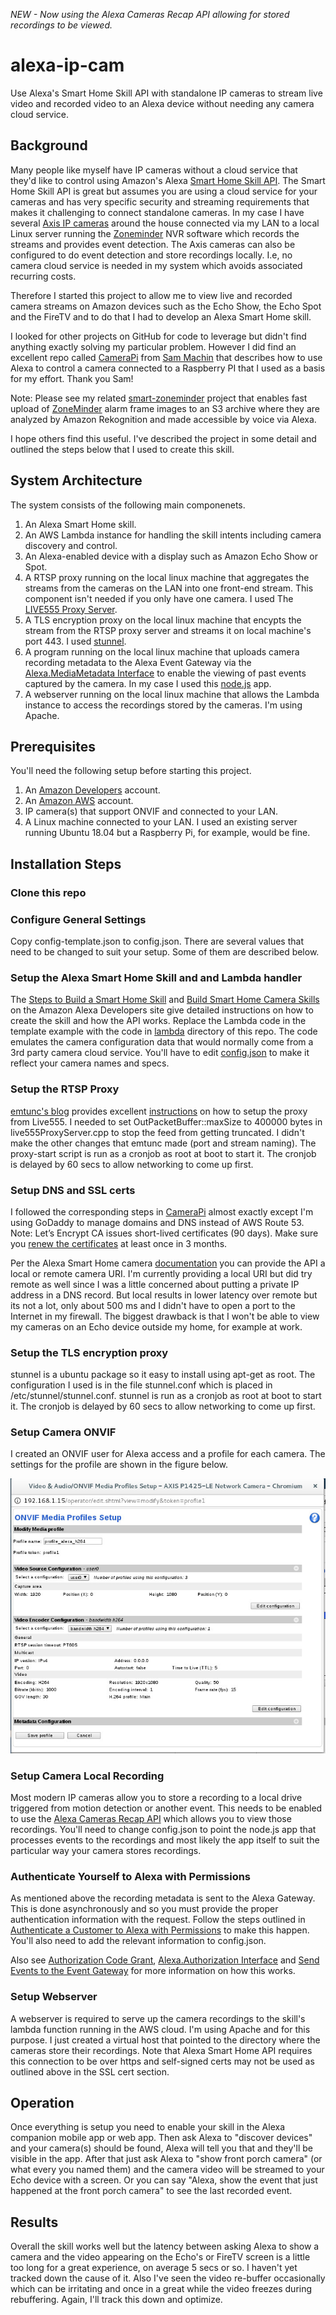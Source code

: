 *NEW - Now using the Alexa Cameras Recap API allowing for stored recordings to be viewed.*

# alexa-ip-cam

Use Alexa's Smart Home Skill API with standalone IP cameras to stream live video and recorded video to an Alexa device without needing any camera cloud service. 

## Background

Many people like myself have IP cameras without a cloud service that they'd like to control using Amazon's Alexa [Smart Home Skill API](https://developer.amazon.com/docs/smarthome/understand-the-smart-home-skill-api.html). The Smart Home Skill API is great but assumes you are using a cloud service for your cameras and has very specific security and streaming requirements that makes it challenging to connect standalone cameras. In my case I have several [Axis IP cameras](https://www.axis.com/us/en/products/network-cameras) around the house connected via my LAN to a local Linux server running the [Zoneminder](https://zoneminder.com/) NVR software which records the streams and provides event detection. The Axis cameras can also be configured to do event detection and store recordings locally. I.e, no camera cloud service is needed in my system which avoids associated recurring costs.

Therefore I started this project to allow me to view live and recorded camera streams on Amazon devices such as the Echo Show, the Echo Spot and the FireTV and to do that I had to develop an Alexa Smart Home skill. 

I looked for other projects on GitHub for code to leverage but didn't find anything exactly solving my particular problem. However I did find an excellent repo called [CameraPi](https://github.com/sammachin/camerapi) from [Sam Machin](https://github.com/sammachin) that describes how to use Alexa to control a camera connected to a Raspberry PI that I used as a basis for my effort. Thank you Sam!

Note: Please see my related [smart-zoneminder](https://github.com/goruck/smart-zoneminder) project that enables fast upload of [ZoneMinder](https://www.zoneminder.com/) alarm frame images to an S3 archive where they are analyzed by Amazon Rekognition and made accessible by voice via Alexa.

I hope others find this useful. I've described the project in some detail and outlined the steps below that I used to create this skill.

## System Architecture

The system consists of the following main componenets.

1. An Alexa Smart Home skill.
2. An AWS Lambda instance for handling the skill intents including camera discovery and control.
3. An Alexa-enabled device with a display such as Amazon Echo Show or Spot.
3. A RTSP proxy running on the local linux machine that aggregates the streams from the cameras on the LAN into one front-end stream. This component isn't needed if you only have one camera. I used The [LIVE555 Proxy Server](http://www.live555.com/proxyServer/).
4. A TLS encryption proxy on the local linux machine that encypts the stream from the RTSP proxy server and streams it on local machine's port 443. I used [stunnel](https://www.stunnel.org/index.html).
6. A program running on the local linux machine that uploads camera recording metadata to the Alexa Event Gateway via the [Alexa.MediaMetadata Interface](https://developer.amazon.com/docs/device-apis/alexa-mediametadata.html#media-object) to enable the viewing of past events captured by the camera. In my case I used this [node.js]() app. 
7. A webserver running on the local linux machine that allows the Lambda instance to access the recordings stored by the cameras. I'm using Apache. 

## Prerequisites

You'll need the following setup before starting this project. 

1. An [Amazon Developers](https://developer.amazon.com/) account.
2. An [Amazon AWS](https://aws.amazon.com/) account.
3. IP camera(s) that support ONVIF and connected to your LAN.
4. A Linux machine connected to your LAN. I used an existing server running Ubuntu 18.04 but a Raspberry Pi, for example, would be fine.

## Installation Steps

### Clone this repo

### Configure General Settings

Copy config-template.json to config.json. There are several values that need to be changed to suit your setup. Some of them are described below. 

### Setup the Alexa Smart Home Skill and and Lambda handler

The [Steps to Build a Smart Home Skill](https://developer.amazon.com/docs/smarthome/steps-to-build-a-smart-home-skill.html) and [Build Smart Home Camera Skills](https://developer.amazon.com/docs/smarthome/build-smart-home-camera-skills.html) on the Amazon Alexa Developers site give detailed instructions on how to create the skill and how the API works. Replace the Lambda code in the template example with the code in [lambda]() directory of this repo. The code emulates the camera configuration data that would normally come from a 3rd party camera cloud service. You'll have to edit [config.json]() to make it reflect your camera names and specs.

### Setup the RTSP Proxy

[emtunc's blog](https://emtunc.org/blog/) provides excellent [instructions](https://emtunc.org/blog/02/2016/setting-rtsp-relay-live555-proxy/) on how to setup the proxy from Live555. I needed to set OutPacketBuffer::maxSize to 400000 bytes in live555ProxyServer.cpp to stop the feed from getting truncated. I didn't make the other changes that emtunc made (port and stream naming). The proxy-start script is run as a cronjob as root at boot to start it. The cronjob is delayed by 60 secs to allow networking to come up first.

### Setup DNS and SSL certs

I followed the corresponding steps in [CameraPi](https://github.com/sammachin/camerapi) almost exactly except I'm using GoDaddy to manage domains and DNS instead of AWS Route 53. Note: Let’s Encrypt CA issues short-lived certificates (90 days). Make sure you [renew the certificates](https://certbot.eff.org/docs/using.html#renewing-certificates) at least once in 3 months.

Per the Alexa Smart Home camera [documentation](https://developer.amazon.com/docs/smarthome/build-smart-home-camera-skills.html#local-and-remote-execution-recommendations) you can provide the API a local or remote camera URI. I'm currently providing a local URI but did try remote as well since I was a little concerned about putting a private IP address in a DNS record. But local results in lower latency over remote but its not a lot, only about 500 ms and I didn't have to open a port to the Internet in my firewall. The biggest drawback is that I won't be able to view my cameras on an Echo device outside my home, for example at work. 

### Setup the TLS encryption proxy

stunnel is a ubuntu package so it easy to install using apt-get as root. The configuration I used is in the file stunnel.conf which is placed in /etc/stunnel/stunnel.conf. stunnel is run as a cronjob as root at boot to start it. The cronjob is delayed by 60 secs to allow networking to come up first.

### Setup Camera ONVIF

I created an ONVIF user for Alexa access and a profile for each camera. The settings for the profile are shown in the figure below.

![Alt text](/images/onvif-profile.jpg?raw=true "AXIS camera onvif profile for Alexa.")

### Setup Camera Local Recording

Most modern IP cameras allow you to store a recording to a local drive triggered from motion detection or another event. This needs to be enabled to use the [Alexa Cameras Recap API](https://developer.amazon.com/blogs/alexa/post/853661dc-b4f9-4c28-bc5f-1b81f00117bf/enable-customers-to-access-recorded-video-feeds-with-alexa-via-the-cameras-recap-api) which allows you to view those recordings. You'll need to change config.json to point the node.js app that processes events to the recordings and most likely the app itself to suit the particular way your camera stores recordings.

### Authenticate Yourself to Alexa with Permissions

As mentioned above the recording metadata is sent to the Alexa Gateway. This is done asynchronously and so you must provide the proper authentication information with the request. Follow the steps outlined in [Authenticate a Customer to Alexa with Permissions](https://developer.amazon.com/docs/smarthome/authenticate-a-customer-permissions.html#notification-of-expired-token-and-using-the-refresh-token) to make this happen. You'll also need to add the relevant information to config.json.

Also see [Authorization Code Grant](https://developer.amazon.com/docs/login-with-amazon/authorization-code-grant.html#Using%20Refresh%20Tokens), [Alexa.Authorization Interface](https://developer.amazon.com/docs/device-apis/alexa-authorization.html) and [Send Events to the Event Gateway](https://developer.amazon.com/docs/smarthome/send-events-to-the-alexa-event-gateway.html) for more information on how this works.

### Setup Webserver

A webserver is required to serve up the camera recordings to the skill's lambda function running in the AWS cloud. I'm using Apache and for this purpose. I just created a virtual host that pointed to the directory where the cameras store their recordings. Note that Alexa Smart Home API requires this connection to be over https and self-signed certs may not be used as outlined above in the SSL cert section. 

## Operation

Once everything is setup you need to enable your skill in the Alexa companion mobile app or web app. Then ask Alexa to "discover devices" and your camera(s) should be found, Alexa will tell you that and they'll be visible in the app. After that just ask Alexa to "show front porch camera" (or what every you named them) and the camera video will be streamed to your Echo device with a screen. Or you can say "Alexa, show the event that just happened at the front porch camera" to see the last recorded event. 

## Results

Overall the skill works well but the latency between asking Alexa to show a camera and the video appearing on the Echo's or FireTV screen is a little too long for a great experience, on average 5 secs or so. I haven't yet tracked down the cause of it. Also I've seen the video re-buffer occasionally which can be irritating and once in a great while the video freezes during rebuffering. Again, I'll track this down and optimize.
